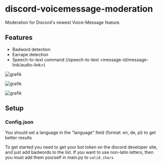 # discord-voicemessage-moderation
Moderation for Discord's newest Voice-Message feature.

## Features
* Badword detection
* Earrape detection
* Speech-to-text command (/speech-to-text <channel> <message-id/message-link/audio-link>)

![grafik](https://user-images.githubusercontent.com/67586349/232165774-8ef8b84c-d56e-4095-a390-c58691c2ef63.png)
  
![grafik](https://user-images.githubusercontent.com/67586349/232165671-0bc28036-574b-4fbf-9884-cec30d3f324d.png)
  
![grafik](https://user-images.githubusercontent.com/67586349/232235130-66519405-38e1-47dc-8801-ac5a4ce267d3.png)

## Setup
### Config.json

You should set a language in the "language" field (format: en, de, pl) to get better results

To get started you need to get your bot token on the discord developer site, and just add badwords to the list.
If you want to use non-latin letters, then you must add them yourself in main.py to `valid_chars`

